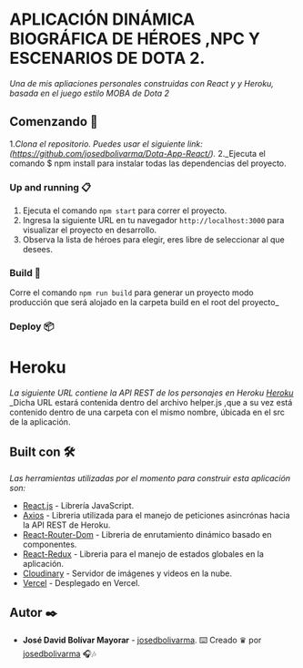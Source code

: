 # APLICACIÓN DINÁMICA BIOGRÁFICA DE HÉROES ,NPC Y ESCENARIOS DE DOTA 2.

_Una de mis apliaciones personales construidas con React y y Heroku, basada en el juego estilo MOBA de Dota 2_

## Comenzando 🚀

1._Clona el repositorio. Puedes usar el siguiente link: (https://github.com/josedbolivarma/Dota-App-React/)._
2._Ejecuta el comando $ npm install para instalar todas las dependencias del proyecto.

### Up and running 📋

1. Ejecuta el comando `npm start` para correr el proyecto.
2. Ingresa la siguiente URL en tu navegador `http://localhost:3000` para visualizar el proyecto en desarrollo.
3. Observa la lista de héroes para elegir, eres libre de seleccionar al que desees.

### Build 🔧

Corre el comando `npm run build` para generar un proyecto modo producción que será alojado en la carpeta build en el root del proyecto_

### Deploy 📦
# Heroku
_La siguiente URL contiene la API REST de los personajes en Heroku [Heroku](https://app-dota2-v1.herokuapp.com/heroes/)_
_Dicha URL estará contenida dentro del archivo helper.js ,que a su vez está contenido dentro de una carpeta con el mismo nombre, úbicada en el src de la aplicación.

## Built con 🛠️

_Las herramientas utilizadas por el momento para construir esta aplicación son:_

- [React.js](https://reactjs.org/) - Librería JavaScript.
- [Axios](https://axios-http.com/es/) - Libreria utilizada para el manejo de peticiones asincrónas hacia la API REST de Heroku.
- [React-Router-Dom](https://reacttraining.com/react-router/) - Libreria de enrutamiento dinámico basado en componentes.
- [React-Redux](https://redux.js.org/) - Libreria para el manejo de estados globales en la aplicación.
- [Cloudinary](https://cloudinary.com/) - Servidor de imágenes y videos en la nube.
- [Vercel](https://vercel.com/) - Desplegado en Vercel.

## Autor ✒️

- **José David Bolívar Mayorar** - [josedbolivarma](https://github.com/josedbolivarma).
⌨️ Creado ♛ por [josedbolivarma](https://github.com/josedbolivarma/) 🎧🎶 
